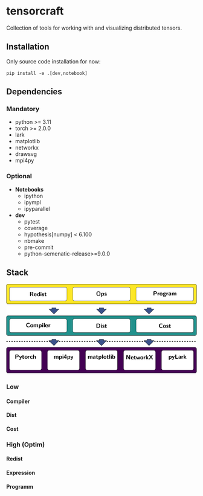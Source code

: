 # tensorcraft

Collection of tools for working with and visualizing distributed tensors.

## Installation

Only source code installation for now:

```console
pip install -e .[dev,notebook]
```

## Dependencies

### Mandatory
- python >= 3.11
- torch >= 2.0.0
- lark
- matplotlib
- networkx
- drawsvg
- mpi4py

### Optional
- **Notebooks**
    - ipython
    - ipympl
    - ipyparallel
- **dev**
    - pytest
    - coverage
    - hypothesis[numpy] < 6.100
    - nbmake
    - pre-commit
    - python-semenatic-release>=9.0.0


## Stack

![The stack](docs/images/tc_stack.png)

### Low

#### Compiler

#### Dist

#### Cost

### High (Optim)

#### Redist
#### Expression
#### Programm
